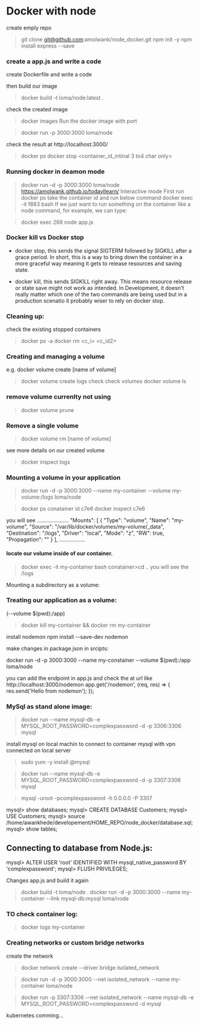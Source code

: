 # Docker with node
create emply repo
>git clone git@github.com:amolwank/node_docker.git
>npm init -y
npm install express --save

### create a app.js and write a code

create Dockerfile and write a code

then build our image

>docker build -t loma/node:latest .

check the created image
>docker images
Run the docker image with port

>docker run -p 3000:3000 loma/node

check the result at http://localhost:3000/

>docker ps
>docker stop <container_id_intinal 3 to4 char only>

### Running docker in deamon mode
>docker run -d -p 3000:3000 loma/node
https://amolwank.github.io/todayIlearn/
Interactive mode
First run 
>docker ps
take the container id and run below command
>docker exec -it f883 bash
If we just want to run something on the container like a node command, for example, we can type:

>docker exec 268 node app.js

### Docker kill vs Docker stop
- docker stop, this sends the signal SIGTERM followed by SIGKILL after a grace period. In short, this is a way to bring down the container in a more graceful way meaning it gets to release resources and saving state.

- docker kill, this sends SIGKILL right away. This means resource release or state save might not work as intended. In Development, it doesn't really matter which one of the two commands are being used but in a production scenatio it probably wiser to rely on docker stop.

### Cleaning up:

check the existing stopped containers 
>docker ps -a
>docker rm <c_i> <c_id2>

### Creating and managing a volume
e.g. docker volume create [name of volume]
>docker volume create logs
check check volumes
>docker volume ls

### remove volume currenlty not using
>docker volume prune

### Remove a single volume

>docker volume rm [name of volume]

see more details on our created volume
>docker inspect logs

### Mounting a volume in your application
>docker run -d -p 3000:3000 --name my-container --volume my-volume:/logs loma/node

>docker ps
conatainer id c7e6
>docker inspect c7e6

you will see
.....................
"Mounts": [
            {
                "Type": "volume",
                "Name": "my-volume",
                "Source": "/var/lib/docker/volumes/my-volume/_data",
                "Destination": "/logs",
                "Driver": "local",
                "Mode": "z",
                "RW": true,
                "Propagation": ""
            }
        ],
.................

#### locate our volume inside of our container.
>docker exec -it my-container bash
conatainer>cd ..
you will see the /logs

Mounting a subdirectory as a volume:

### Treating our application as a volume:
(--volume $(pwd):/app)
>docker kill my-container && docker rm my-container

install nodemon
npm install --save-dev nodemon

make changes in package.json in srcipts:

docker run -d -p 3000:3000 --name my-constainer --volume $(pwd):/app loma/node

you can add the endpoint in app.js and check the at url like  http://localhost:3000/nodemon
app.get('/nodemon', (req, res) => {
    res.send('Hello from nodemon');
});


### MySql as stand alone image:

>docker run --name mysql-db -e MYSQL_ROOT_PASSWORD=complexpassword -d -p 3306:3306 mysql

install mysql on local machin to connect to container mysql 
with vpn connected on local server
>sudo yum -y install @mysql


>docker run --name mysql-db -e MYSQL_ROOT_PASSWORD=complexpassword -d -p 3307:3306 mysql

>mysql -uroot -pcomplexpassword -h 0.0.0.0 -P 3307

mysql> show databases;
mysql> CREATE DATABASE Customers;
mysql> USE Customers;
mysql> source /home/awankhede/developement/HOME_REPO/node_docker/database.sql;
mysql> show tables;


## Connecting to database from Node.js:


mysql> ALTER USER 'root' IDENTIFIED WITH mysql_native_password BY 'complexpassword';
mysql> FLUSH PRIVILEGES;

Changes app.js and build it again

>docker build -t loma/node .
>docker run -d -p 3000:3000 --name my-container --link mysql-db:mysql loma/node

### TO check container log:
>docker logs my-container

### Creating networks or custom bridge networks
create the network

>docker network create --driver bridge isolated_network

>docker run -d -p 3000:3000 --net isolated_network --name my-container loma/node

>docker run -p 3307:3306 --net isolated_network --name mysql-db -e MYSQL_ROOT_PASSWORD=complexpassword -d mysql

kubernetes comming...







 



